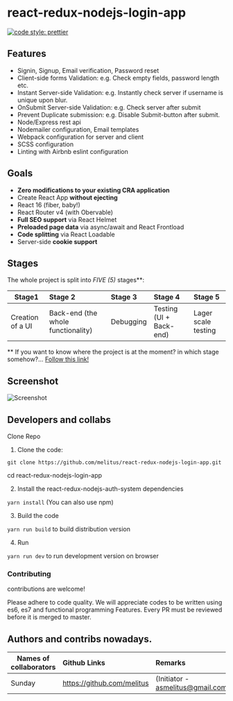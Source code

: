 # react-redux-nodejs-login-app
[![code style: prettier](https://img.shields.io/badge/code_style-prettier-ff69b4.svg?style=flat-square)](https://github.com/prettier/prettier)

## Features

- Signin, Signup, Email verification, Password reset
- Client-side forms Validation: e.g. Check empty fields, password length etc.
- Instant Server-side Validation: e.g. Instantly check server if username is unique upon blur.
- OnSubmit Server-side Validation: e.g. Check server after submit
- Prevent Duplicate submission: e.g. Disable Submit-button after submit.
- Node/Express rest api
- Nodemailer configuration, Email templates
- Webpack configuration for server and client
- SCSS configuration
- Linting with Airbnb eslint configuration

## Goals

- **Zero modifications to your existing CRA application**
- Create React App **without ejecting**
- React 16 (fiber, baby!)
- React Router v4 (with Obervable)
- **Full SEO support** via React Helmet
- **Preloaded page data** via async/await and React Frontload
- **Code splitting** via React Loadable
- Server-side **cookie support**

## Stages

The whole project is split into *FIVE (5)* stages**:

| Stage1        | Stage 2          | Stage 3          | Stage 4          | Stage 5
| ------------------ |:------------------- |:-------------- |:-------------- |:--------------
| Creation of a UI     | Back-end (the whole functionality)  |Debugging | Testing (UI + Back-end)    | Lager scale testing



** If you want to know where the project is at the moment? in which stage somehow?... [Follow this link!](https://github.com/melitus/react-redux-nodejs-auth-system/projects)   


## Screenshot

![Screenshot](/client/static/images/.png)

## Developers and collabs

Clone Repo

1. Clone the code:

````
git clone https://github.com/melitus/react-redux-nodejs-login-app.git
````
cd react-redux-nodejs-login-app

2. Install the react-redux-nodejs-auth-system dependencies

`yarn install` (You can also use npm)

3. Build the code

`yarn run build` to build distribution version

4. Run

`yarn run dev` to run development version on browser

### Contributing
contributions are welcome!

Please adhere to code quality. We will appreciate codes to be written using es6, es7 and functional programming Features. Every PR must be reviewed before it is merged to master.

## Authors and contribs nowadays.

| Names of collaborators         | Github Links          | Remarks
| ------------------ |:------------------- |:--------------
| Sunday     | https://github.com/melitus | (Initiator - asmelitus@gmail.com)

